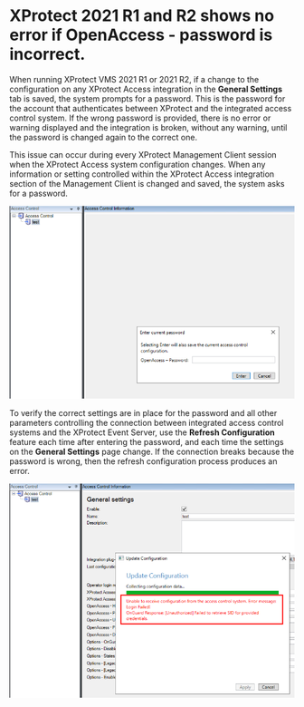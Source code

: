 # XProtect 2021 R1 and R2 shows no error if OpenAccess - password is incorrect.

When running XProtect VMS 2021 R1 or 2021 R2, if a change to the configuration on any XProtect Access integration in the **General Settings** tab is saved, the system prompts for a password. This is the password for the account that authenticates between XProtect and the integrated access control system. If the wrong password is provided, there is no error or warning displayed and the integration is broken, without any warning, until the password is changed again to the correct one.

This issue can occur during every XProtect Management Client session when the XProtect Access system configuration changes. When any information or setting controlled within the XProtect Access integration section of the Management Client is changed and saved, the system asks for a password.

![MCPasswordPopup](img/passwordpopup.png)

To verify the correct settings are in place for the password and all other parameters controlling the connection between integrated access control systems and the XProtect Event Server, use the **Refresh Configuration** feature each time after entering the password, and each time the settings on the **General Settings** page change. If the connection breaks because the password is wrong, then the refresh configuration process produces an error.

![WrongPassword](img/badpassword.png)